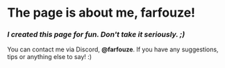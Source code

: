 # The page is about me, farfouze!
### _I created this page for fun. Don't take it seriously. ;)_

You can contact me via Discord, __@farfouze__. If you have any suggestions, tips or anything else to say! :)

